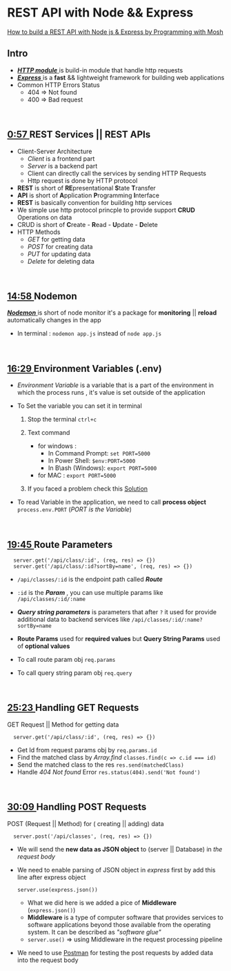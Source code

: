 # REST API with Node && Express 

 [How to build a REST API with Node js & Express by Programming with Mosh
](https://www.youtube.com/watch?v=pKd0Rpw7O48)

## Intro  

- [ ***HTTP module*** ](https://nodejs.org/api/http.html) is build-in module
  that handle http requests 
- [ ***Express*** ](https://expressjs.com/) is a **fast** && lightweight framework for building web applications
- Common HTTP Errors Status 
    - 404 => Not found 
    - 400 => Bad request 

<br>

## [ 0:57 ](https://youtu.be/pKd0Rpw7O48?t=57)  REST Services || REST APIs 

- Client-Server Architecture 
  - *Client*  is a frontend part 
  - *Server* is a backend part 
  - Client can directly call the services by sending HTTP Requests 
  -  Http request is done by HTTP protocol 
-  **REST** is short of  **RE**presentational  **S**tate **T**ransfer 
-  **API** is short of **A**pplication **P**rogramming **I**nterface 
-  **REST** is basically convention for building http services 
-  We simple use http protocol princple to provide support **CRUD** Operations on data
-  CRUD is short of **C**reate - **R**ead - **U**pdate - **D**elete 
-  HTTP Methods 
   -  *GET* for getting data 
   -  *POST* for creating data
   -  *PUT* for updating data
   -  *Delete* for deleting data

<br>

## [ 14:58 ](https://youtu.be/pKd0Rpw7O48?t=898)   Nodemon 
[ ***Nodemon*** ](https://nodemon.io/) is short of node monitor it's a package
  for **monitoring** || **reload** automatically changes in the app 
  - In terminal : `nodemon app.js` instead of `node app.js`  


<br>


## [ 16:29 ](https://youtu.be/pKd0Rpw7O48?t=989)  Environment Variables (.env) 

- *Environment Variable* is a variable that is a part of the environment in which the
process runs , it's value is set outside of the application 

- To Set the variable you can set it in terminal 
  1. Stop the terminal `ctrl+c`
  2. Text command
       - for windows  :
         - In Command Prompt: `set PORT=5000`
         - In Power Shell: `$env:PORT=5000 `
         - In B\ash (Windows): `export PORT=5000`
       - for MAC  : `export PORT=5000` 

  3.  If you faced a problem check this [Solution](https://stackoverflow.com/questions/53256555/not-able-to-set-process-env-port-variable-in-windows-for-node)
- To read Variable in the application, we need to call **process object**
  `process.env.PORT` (*PORT is the Variable*)

<br>

## [ 19:45 ](https://youtu.be/pKd0Rpw7O48?t=1185)  Route Parameters 


      server.get('/api/class/:id', (req, res) => {})
      server.get('/api/class/:id?sortBy=name', (req, res) => {})
      
- `/api/classes/:id` is the endpoint path called  ***Route*** 
- `:id` is the ***Param*** , you can use multiple params like `/api/classes/:id/:name`
- ***Query string parameters*** is parameters that after `?` it used for provide
  additional data to backend services like  `/api/classes/:id/:name?sortBy=name`
- **Route Params** used for **required values** but **Query String Params** used
  of **optional values** 

- To call route param obj `req.params`
- To call query string param obj `req.query`

<br>

## [ 25:23 ](https://youtu.be/pKd0Rpw7O48?t=1523)  Handling GET Requests

GET Request || Method for getting data 

      server.get('/api/class/:id', (req, res) => {})

- Get Id from request params obj by `req.params.id`
- Find the matched class by *Array.find* `classes.find(c => c.id === id)`
- Send the matched class to the res `res.send(matchedClass)`
- Handle *404 Not found* Error  `res.status(404).send('Not found')`

<br>

## [ 30:09 ](https://youtu.be/pKd0Rpw7O48?t=1809)  Handling POST Requests

POST (Request || Method) for ( creating || adding) data 

      server.post('/api/classes', (req, res) => {})
- We will send the **new data as JSON object** to (server || Database) in *the request body*  
- We need to enable parsing of JSON object in *express* first by add this line after express object 

      
      server.use(express.json()) 

  - What we did here is we added a pice of **Middleware** (`express.json()`)
  - **Middleware** is a type of computer software that provides services to software applications beyond those available from the operating system. It can be described as *"software glue"*
  - `server.use()` => using Middleware in the request processing pipeline

- We need to use [Postman](https://www.postman.com/) for testing  the post
  requests by added data
  into the request body 